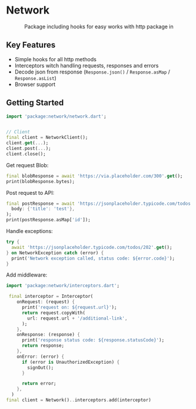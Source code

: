 
# Network

<p align="center">Package including hooks for easy works with http package in</p>

## Key Features

* Simple hooks for all http methods
* Interceptors witch handling requests, responses and errors
* Decode json from response (`Response.json()` / `Response.asMap` / `Response.asList`) 
* Browser support

## Getting Started

```dart
import 'package:network/network.dart';


// Client
final client = NetworkClient();
client.get(...);
client.post(...);
client.close();
``` 

Get request Blob:
```dart
final blobResponse = await 'https://via.placeholder.com/300'.get();
print(blobResponse.bytes);
```

Post request to API:
```dart
final postResponse = await 'https://jsonplaceholder.typicode.com/todos'.post(
  body: {'title': 'test'},
);
print(postResponse.asMap['id']);
```

Handle exceptions:
```dart
try {
  await 'https://jsonplaceholder.typicode.com/todos/202'.get();
} on NetworkException catch (error) {
  print('Network exception called, status code: ${error.code}');
}
```

Add middleware:
```dart
import 'package:network/interceptors.dart';

 final interceptor = Interceptor(
    onRequest: (request) {
      print('request on: ${request.url}');
      return request.copyWith(
        url: request.url + '/additional-link',
      );
    },
    onResponse: (response) {
      print('response status code: ${response.statusCode}');
      return response;
    },
    onError: (error) {
      if (error is UnauthorizedException) {
        signOut();
      }

      return error;
    },
  )
final client = Network()..interceptors.add(interceptor)

